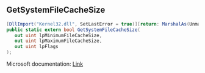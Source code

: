 ## GetSystemFileCacheSize

```csharp
[DllImport("Kernel32.dll", SetLastError = true)][return: MarshalAs(UnmanagedType.Bool)]
public static extern bool GetSystemFileCacheSize(
   out uint lpMinimumFileCacheSize,
   out uint lpMaximumFileCacheSize,
   out uint lpFlags
);
```

Microsoft documentation: [Link](https://learn.microsoft.com/en-us/windows/win32/api/memoryapi/nf-memoryapi-getsystemfilecachesize)
